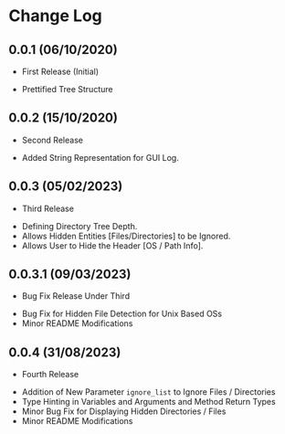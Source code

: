 Change Log
==========

0.0.1 (06/10/2020)
-------------------
-  First Release (Initial)
*  Prettified Tree Structure

0.0.2 (15/10/2020)
-------------------
-  Second Release
*  Added String Representation for GUI Log.

0.0.3 (05/02/2023)
-------------------
-  Third Release
*  Defining Directory Tree Depth.
*  Allows Hidden Entities [Files/Directories] to be Ignored.
*  Allows User to Hide the Header [OS / Path Info].

0.0.3.1 (09/03/2023)
-------------------
-  Bug Fix Release Under Third
*  Bug Fix for Hidden File Detection for Unix Based OSs
*  Minor README Modifications

0.0.4 (31/08/2023)
-------------------
-  Fourth Release
*  Addition of New Parameter `ignore_list` to Ignore Files / Directories
*  Type Hinting in Variables and Arguments and Method Return Types
*  Minor Bug Fix for Displaying Hidden Directories / Files
*  Minor README Modifications
